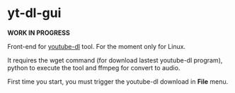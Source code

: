 # yt-dl-gui

**WORK IN PROGRESS**

Front-end for [youtube-dl](https://youtube-dl.org/) tool. For the moment only for Linux.

It requires the wget command (for download lastest youtube-dl program), python to execute the tool and ffmpeg for convert to audio.

First time you start, you must trigger the youtube-dl download in **File** menu.